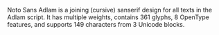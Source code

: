 Noto Sans Adlam is a joining (cursive) sanserif design for all texts in the Adlam script. It has multiple weights, contains 361 glyphs, 8 OpenType features, and supports 149 characters from 3 Unicode blocks.